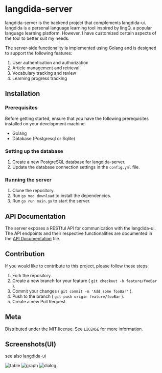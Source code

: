 # langdida-server

langdida-server is the backend project that complements langdida-ui. langdida is a personal language learning tool inspired by lingQ, a popular language learning platform. However, I have customized certain aspects of the tool to better suit my needs.

The server-side functionality is implemented using Golang and is designed to support the following features:

1. User authentication and authorization
2. Article management and retrieval
3. Vocabulary tracking and review
4. Learning progress tracking

## Installation

### Prerequisites

Before getting started, ensure that you have the following prerequisites installed on your development machine:

- Golang
- Database (Postgresql or Sqlite)

### Setting up the database

1. Create a new PostgreSQL database for langdida-server.
2. Update the database connection settings in the  `config.yml`  file.

### Running the server

1. Clone the repository.
2. Run  `go mod download`  to install the dependencies.
3. Run  `go run main.go`  to start the server.

## API Documentation

The server exposes a RESTful API for communication with the langdida-ui. The API endpoints and their respective functionalities are documented in the [API Documentation](api-docs.md) file.

## Contribution

If you would like to contribute to this project, please follow these steps:

1. Fork the repository.
2. Create a new branch for your feature ( `git checkout -b feature/fooBar` ).
3. Commit your changes ( `git commit -m 'Add some fooBar'` ).
4. Push to the branch ( `git push origin feature/fooBar` ).
5. Create a new Pull Request.

## Meta

Distributed under the MIT license. See  `LICENSE`  for more information.

## Screenshots(UI)

see also [langdida-ui](https://github.com/STRockefeller/langdida_ui)

![table](https://i.imgur.com/MZvbrBb.png)
![graph](https://i.imgur.com/pOcdFtU.png)
![dialog](https://i.imgur.com/v6BvUkF.png)
